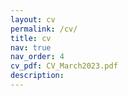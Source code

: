 ```yaml
---
layout: cv
permalink: /cv/
title: cv
nav: true
nav_order: 4
cv_pdf: CV_March2023.pdf
description:
---
```

